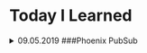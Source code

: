 # Today I Learned

<details>
<summary>
09.05.2019 
###Phoenix PubSub</summary>
If you need a pubsub, to connect LiveViews for example just use YourAppWeb.Endpoint.

```elixir
YourAppWeb.Endpoint.subscribe("topic")
```

```elixir
YourAppWeb.Endpoint.broadcast("topic", "event", %{data: "data"})
```

```elixir
def handle_info(%{event: "event", topic: "topic", payload: payload}) do
  # Do whatever you want
end
```
</details>
